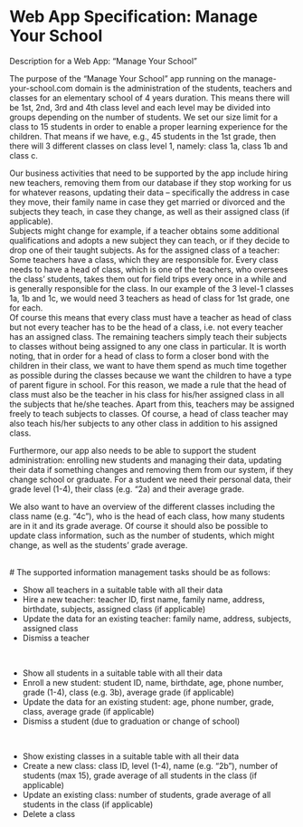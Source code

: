 
# Web App Specification: Manage Your School

Description for a Web App: “Manage Your School”

The purpose of the “Manage Your School” app running on the manage-your-school.com domain is the administration of the students, teachers and classes for an elementary school of 4 years duration. This means there will be 1st, 2nd, 3rd and 4th class level and each level may be divided into groups depending on the number of students. We set our size limit for a class to 15 students in order to enable a proper learning experience for the children. That means if we have, e.g., 45 students in the 1st grade, then there will 3 different classes on class level 1, namely: class 1a, class 1b and class c.	 

Our business activities that need to be supported by the app include hiring new teachers, removing them from our database if they stop working for us for whatever reasons, updating their data – specifically the address in case they move, their family name in case they get married or divorced and the subjects they teach, in case they change, as well as their assigned class (if applicable).	 
Subjects might change for example, if a teacher obtains some additional qualifications and adopts a new subject they can teach, or if they decide to drop one of their taught subjects. 
As for the assigned class of a teacher: Some teachers have a class, which they are responsible for. Every class needs to have a head of class, which is one of the teachers, who oversees the class’ students, takes them out for field trips every once in a while and is generally responsible for the class. In our example of the 3 level-1 classes 1a, 1b and 1c, we would need 3 teachers as head of class for 1st grade, one for each.	 
Of course this means that every class must have a teacher as head of class but not every teacher has to be the head of a class, i.e. not every teacher has an assigned class. The remaining teachers simply teach their subjects to classes without being assigned to any one class in particular. It is worth noting, that in order for a head of class to form a closer bond with the children in their class, we want to have them spend as much time together as possible during the classes because we want the children to have a type of parent figure in school. For this reason, we made a rule that the head of class must also be the teacher in his class for his/her assigned class in all the subjects that he/she teaches. Apart from this, teachers may be assigned freely to teach subjects to classes. Of course, a head of class teacher may also teach his/her subjects to any other class in addition to his assigned class.	 

Furthermore, our app also needs to be able to support the student administration: enrolling new students and managing their data, updating their data if something changes and removing them from our system, if they change school or graduate. For a student we need their personal data, their grade level (1-4), their class (e.g. “2a) and their average grade.
<br>

We also want to have an overview of the different classes including the class name (e.g. “4c”), who is the head of each class, how many students are in it and its grade average. Of course it should also be possible to update class information, such as the number of students, which might change, as well as the students’ grade average.	

<br> 
# The supported information management tasks should be as follows:

- Show all teachers in a suitable table with all their data
- Hire a new teacher: teacher ID, first name, family name, address, birthdate, subjects, assigned class (if applicable)
- Update the data for an existing teacher: family name, address, subjects, assigned class
- Dismiss a teacher
 <br> 

- Show all students in a suitable table with all their data
- Enroll a new student: student ID, name, birthdate, age, phone number, grade (1-4), class (e.g. 3b), average grade (if applicable)
- Update the data for an existing student: age, phone number, grade, class, average grade (if applicable)
- Dismiss a student (due to graduation or change of school)
 <br> 


- Show existing classes in a suitable table with all their data
- Create a new class: class ID, level (1-4), name (e.g. “2b”), number of students (max 15), grade average of all students in the class (if applicable)
- Update an existing class: number of students, grade average of all students in the class (if applicable)
- Delete a class
 <br> 









